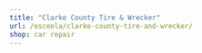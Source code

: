 ```yaml
---
title: "Clarke County Tire & Wrecker"
url: /osceola/clarke-county-tire-and-wrecker/
shop: car repair
---
```


